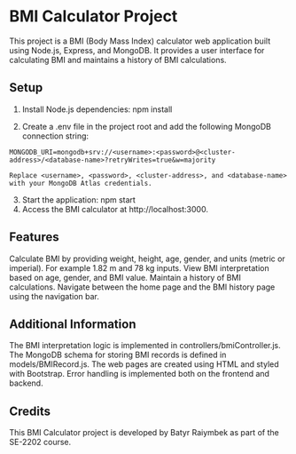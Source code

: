 <h1>BMI Calculator Project</h1>
  This project is a BMI (Body Mass Index) calculator web application built using Node.js, Express, and MongoDB. It provides a user interface for calculating BMI and maintains a history of BMI calculations.
<h2>Setup</h2>

  1) Install Node.js dependencies:
  npm install
  
  2) Create a .env file in the project root and add the following MongoDB connection string:

    MONGODB_URI=mongodb+srv://<username>:<password>@<cluster-address>/<database-name>?retryWrites=true&w=majority
    
    Replace <username>, <password>, <cluster-address>, and <database-name> with your MongoDB Atlas credentials.
  
  3) Start the application:
  npm start
  4) Access the BMI calculator at http://localhost:3000.
<h2>Features</h2>
  Calculate BMI by providing weight, height, age, gender, and units (metric or imperial). For example 1.82 m and 78 kg inputs.
  View BMI interpretation based on age, gender, and BMI value.
  Maintain a history of BMI calculations.
  Navigate between the home page and the BMI history page using the navigation bar.
<h2>Additional Information</h2>
  The BMI interpretation logic is implemented in controllers/bmiController.js.
  The MongoDB schema for storing BMI records is defined in models/BMIRecord.js.
  The web pages are created using HTML and styled with Bootstrap.
  Error handling is implemented both on the frontend and backend.
<h2>Credits</h2>
  This BMI Calculator project is developed by Batyr Raiymbek as part of the SE-2202 course.
